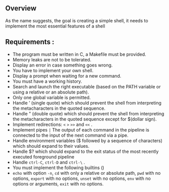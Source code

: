 ## Overview

As the name suggests, the goal is creating a simple shell, it needs to implement the most essential features of a shell

## Requirements :

-   The program must be written in C, a Makefile must be provided.
-   Memory leaks are not to be tolerated.
-   Display an error in case something goes wrong.
-   You have to implement your own shell.
-   Display a prompt when waiting for a new command.
-   You must have a working history.
-   Search and launch the right executable (based on the PATH variable or using a relative or an absolute path).
-   Only one global variable is permitted.
-   Handle ’ (single quote) which should prevent the shell from interpreting the metacharacters in the quoted sequence.
-   Handle " (double quote) which should prevent the shell from interpreting the metacharacters in the quoted sequence except for $(dollar sign).
-   Implement redirections: `<` `>` `>>` and `<<` .
-   Implement pipes `|` The output of each command in the pipeline is connected to the input of the next command via a pipe.
-   Handle environment variables ($ followed by a sequence of characters) which should expand to their values.
-   Handle $? which should expand to the exit status of the most recently executed foreground pipeline
-   Handle `ctrl-C`, `ctrl-D` and `ctrl-\` .
-   You must implement the following builtins ()
-   `echo` with option `-n`, `cd` with only a relative or absolute path, `pwd` with no options, `export` with no options, `unset` with no options, `env` with no options or arguments, `exit` with no options.
